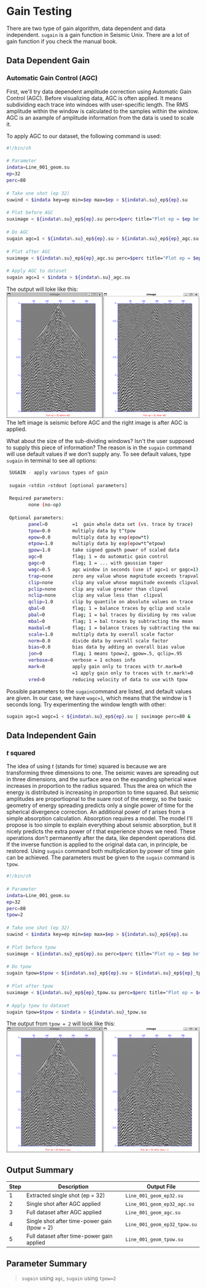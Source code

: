 # Gain Testing
There are two type of gain algorithm, data dependent and data independent. `sugain` is a gain function in Seismic Unix. There are a lot of gain function if you check the manual book. 

## Data Dependent Gain
### Automatic Gain Control (AGC)
First, we'll try data dependent amplitude correction using Automatic Gain Control (AGC). Before visualizing data, AGC is often applied. It means subdividing each trace into windoes with user-specific length. The RMS amplitude within the window is calculated to the samples within the window. AGC is an axample of amplitude information from the data is used to scale it.

To apply AGC to our dataset, the following command is used:
```bash
#!/bin/sh

# Parameter
indata=Line_001_geom.su
ep=32
perc=80

# Take one shot (ep 32)
suwind < $indata key=ep min=$ep max=$ep > ${indata%.su}_ep${ep}.su

# Plot before AGC
suximage < ${indata%.su}_ep${ep}.su perc=$perc title="Plot ep = $ep before AGC" &

# Do AGC
sugain agc=1 < ${indata%.su}_ep${ep}.su > ${indata%.su}_ep${ep}_agc.su

# Plot after AGC
suximage < ${indata%.su}_ep${ep}_agc.su perc=$perc title="Plot ep = $ep after AGC" &

# Apply AGC to dataset
sugain agc=1 < $indata > ${indata%.su}_agc.su
```
The output will loke like this:
![before-after_AGC](../img/img_4.png)
The left image is seismic before AGC and the right image is after AGC is applied.

What about the size of the sub-dividing windows? Isn't the user supposed to supply this piece of information? The reason is in the `sugain` command will use default values if we don't supply any. To see default values, type `sugain` in terminal to see all options:

```bash
 SUGAIN - apply various types of gain

 sugain <stdin >stdout [optional parameters]

 Required parameters:
        none (no-op)

 Optional parameters:
        panel=0         =1  gain whole data set (vs. trace by trace)
        tpow=0.0        multiply data by t^tpow
        epow=0.0        multiply data by exp(epow*t)
        etpow=1.0       multiply data by exp(epow*t^etpow)
        gpow=1.0        take signed gpowth power of scaled data
        agc=0           flag; 1 = do automatic gain control
        gagc=0          flag; 1 = ... with gaussian taper
        wagc=0.5        agc window in seconds (use if agc=1 or gagc=1)
        trap=none       zero any value whose magnitude exceeds trapval
        clip=none       clip any value whose magnitude exceeds clipval
        pclip=none      clip any value greater than clipval
        nclip=none      clip any value less than  clipval
        qclip=1.0       clip by quantile on absolute values on trace
        qbal=0          flag; 1 = balance traces by qclip and scale
        pbal=0          flag; 1 = bal traces by dividing by rms value
        mbal=0          flag; 1 = bal traces by subtracting the mean
        maxbal=0        flag; 1 = balance traces by subtracting the max
        scale=1.0       multiply data by overall scale factor
        norm=0.0        divide data by overall scale factor
        bias=0.0        bias data by adding an overall bias value
        jon=0           flag; 1 means tpow=2, gpow=.5, qclip=.95
        verbose=0       verbose = 1 echoes info
        mark=0          apply gain only to traces with tr.mark=0
                        =1 apply gain only to traces with tr.mark!=0
        vred=0          reducing velocity of data to use with tpow
```

Possible parameters to the `sugain`command are listed, and default values are given. In our case, we have `wagc=1`, which means that the window is 1 seconds long. Try experimenting the window length with other:
```bash
sugain agc=1 wagc=1 < ${indata%.su}_ep${ep}.su | suximage perc=80 &
```

## Data Independent Gain
### $t$ squared
The idea of using $t$ (stands for time) squared is because we are transforming three dimensions to one. The seismic waves are spreading out in three dimensions, and the surface area on the expanding spherical wave increases in proportion to the radius squared. Thus the area on which the energy is distributed is increasing in proportion to time squared. But seismic amplitudes are proportiopnal to the suare root of the energy, so the basic geometry of energy spreading predicts only a single power of time for the spherical divergence correction. 
An additional power of $t$ arises from a simple absorption calculation. Absorption requires a model. The model I'll propose is too simple to explain everything about seismic absorption, but it nicely predicts the extra power of $t$ that experience shows we need.
These operations don't permanently after the data, like dependent operations did. If the inverse function is applied to the original data can, in principle, be restored. Using `sugain` command both multiplication by power of time gain can be achieved. The parameters must be given to the `sugain` command is `tpow`.

```bash
#!/bin/sh

# Parameter
indata=Line_001_geom.su
ep=32
perc=80
tpow=2

# Take one shot (ep 32)
suwind < $indata key=ep min=$ep max=$ep > ${indata%.su}_ep${ep}.su

# Plot before tpow
suximage < ${indata%.su}_ep${ep}.su perc=$perc title="Plot ep = $ep before tpow = $tpow" &

# Do tpow
sugain tpow=$tpow < ${indata%.su}_ep${ep}.su > ${indata%.su}_ep${ep}_tpow.su

# Plot after tpow
suximage < ${indata%.su}_ep${ep}_tpow.su perc=$perc title="Plot ep = $ep after tpow = $tpow" &

# Apply tpow to dataset
sugain tpow=$tpow < $indata > ${indata%.su}_tpow.su
```

The output from `tpow = 2` will look like this:
![before-after_tpow](../img/img_5.png)

## Output Summary

| Step | Description                                  | Output File                  |
| ---- | -------------------------------------------- | ---------------------------- |
| 1    | Extracted single shot (ep = 32)              | `Line_001_geom_ep32.su`      |
| 2    | Single shot after AGC applied                | `Line_001_geom_ep32_agc.su`  |
| 3    | Full dataset after AGC applied               | `Line_001_geom_agc.su`       |
| 4    | Single shot after time-power gain (tpow = 2) | `Line_001_geom_ep32_tpow.su` |
| 5    | Full dataset after time-power gain applied   | `Line_001_geom_tpow.su`      |

## Parameter Summary
> `sugain` using `agc`, `sugain` using `tpow=2`